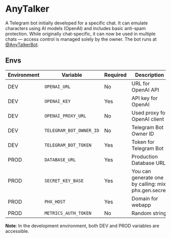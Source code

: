 # AnyTalker

A Telegram bot initially developed for a specific chat. It can emulate characters using AI models (OpenAI) and includes basic anti-spam protection. While originally chat-specific, it can now be used in multiple chats — access control is managed solely by the owner. The bot runs at [@AnyTalkerBot](https://t.me/AnyTalkerBot).

## Envs

| Environment | Variable                | Required | Description                                         |
|-------------|-------------------------|----------|-----------------------------------------------------|
| DEV         | `OPENAI_URL`            | No       | URL for OpenAI API                                  |
| DEV         | `OPENAI_KEY`            | Yes      | API key for OpenAI                                  |
| DEV         | `OPENAI_PROXY_URL`      | No       | Used proxy for OpenAI client                        |
| DEV         | `TELEGRAM_BOT_OWNER_ID` | No       | Telegram Bot Owner ID                               |
| DEV         | `TELEGRAM_BOT_TOKEN`    | Yes      | Token for Telegram Bot                              |
| PROD        | `DATABASE_URL`          | Yes      | Production Database URL                             |
| PROD        | `SECRET_KEY_BASE`       | Yes      | You can generate one by calling: mix phx.gen.secret |
| PROD        | `PHX_HOST`              | Yes      | Domain for webapp                                   |
| PROD        | `METRICS_AUTH_TOKEN`    | No       | Random string                                       |

**Note**: In the development environment, both DEV and PROD variables are accessible.
